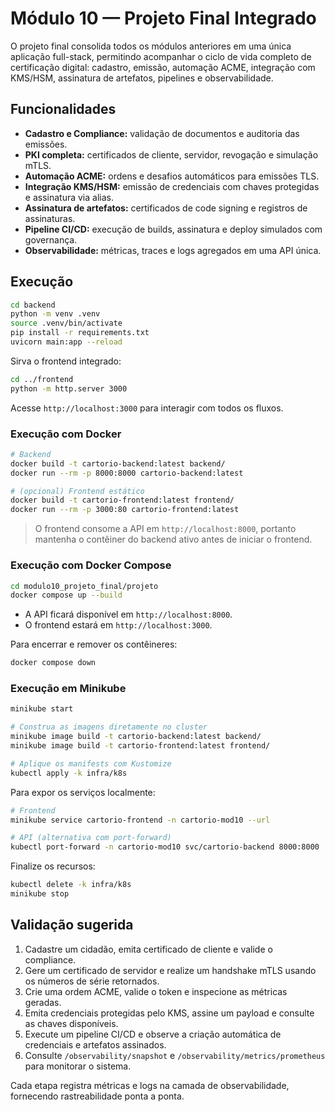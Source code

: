 # Módulo 10 &mdash; Projeto Final Integrado

O projeto final consolida todos os módulos anteriores em uma única aplicação full-stack, permitindo acompanhar o ciclo de vida completo de certificação digital: cadastro, emissão, automação ACME, integração com KMS/HSM, assinatura de artefatos, pipelines e observabilidade.

## Funcionalidades

- **Cadastro e Compliance:** validação de documentos e auditoria das emissões.
- **PKI completa:** certificados de cliente, servidor, revogação e simulação mTLS.
- **Automação ACME:** ordens e desafios automáticos para emissões TLS.
- **Integração KMS/HSM:** emissão de credenciais com chaves protegidas e assinatura via alias.
- **Assinatura de artefatos:** certificados de code signing e registros de assinaturas.
- **Pipeline CI/CD:** execução de builds, assinatura e deploy simulados com governança.
- **Observabilidade:** métricas, traces e logs agregados em uma API única.

## Execução

```bash
cd backend
python -m venv .venv
source .venv/bin/activate
pip install -r requirements.txt
uvicorn main:app --reload
```

Sirva o frontend integrado:

```bash
cd ../frontend
python -m http.server 3000
```

Acesse `http://localhost:3000` para interagir com todos os fluxos.

### Execução com Docker

```bash
# Backend
docker build -t cartorio-backend:latest backend/
docker run --rm -p 8000:8000 cartorio-backend:latest

# (opcional) Frontend estático
docker build -t cartorio-frontend:latest frontend/
docker run --rm -p 3000:80 cartorio-frontend:latest
```

> O frontend consome a API em `http://localhost:8000`, portanto mantenha o contêiner do backend ativo antes de iniciar o frontend.

### Execução com Docker Compose

```bash
cd modulo10_projeto_final/projeto
docker compose up --build
```

- A API ficará disponível em `http://localhost:8000`.
- O frontend estará em `http://localhost:3000`.

Para encerrar e remover os contêineres:

```bash
docker compose down
```

### Execução em Minikube

```bash
minikube start

# Construa as imagens diretamente no cluster
minikube image build -t cartorio-backend:latest backend/
minikube image build -t cartorio-frontend:latest frontend/

# Aplique os manifests com Kustomize
kubectl apply -k infra/k8s
```

Para expor os serviços localmente:

```bash
# Frontend
minikube service cartorio-frontend -n cartorio-mod10 --url

# API (alternativa com port-forward)
kubectl port-forward -n cartorio-mod10 svc/cartorio-backend 8000:8000
```

Finalize os recursos:

```bash
kubectl delete -k infra/k8s
minikube stop
```

## Validação sugerida

1. Cadastre um cidadão, emita certificado de cliente e valide o compliance.
2. Gere um certificado de servidor e realize um handshake mTLS usando os números de série retornados.
3. Crie uma ordem ACME, valide o token e inspecione as métricas geradas.
4. Emita credenciais protegidas pelo KMS, assine um payload e consulte as chaves disponíveis.
5. Execute um pipeline CI/CD e observe a criação automática de credenciais e artefatos assinados.
6. Consulte `/observability/snapshot` e `/observability/metrics/prometheus` para monitorar o sistema.

Cada etapa registra métricas e logs na camada de observabilidade, fornecendo rastreabilidade ponta a ponta.
